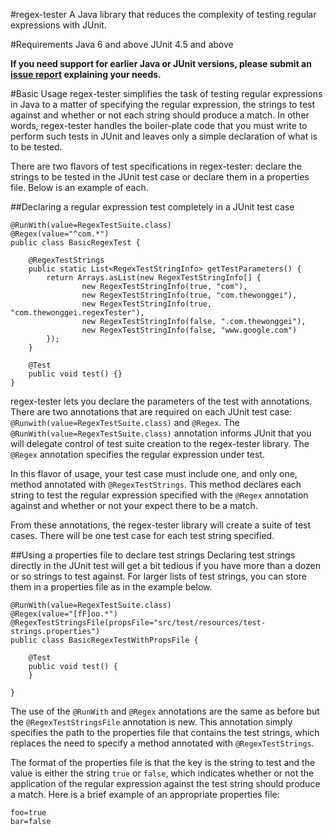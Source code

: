 #regex-tester
A Java library that reduces the complexity of testing regular expressions with
JUnit.

#Requirements
Java 6 and above
JUnit 4.5 and above

__If you need support for earlier Java or JUnit versions, please submit an [issue
report](https://github.com/nickawatts/regex-tester/issues) explaining your needs.__

#Basic Usage
regex-tester simplifies the task of testing regular expressions in Java to a 
matter of specifying the regular expression, the strings to test against and
whether or not each string should produce a match. In other words, regex-tester
handles the boiler-plate code that you must write to perform such tests in JUnit
and leaves only a simple declaration of what is to be tested.

There are two flavors of test specifications in regex-tester: declare the 
strings to be tested in the JUnit test case or declare them in a properties file.
Below is an example of each.

##Declaring a regular expression test completely in a JUnit test case

    @RunWith(value=RegexTestSuite.class)
    @Regex(value="^com.*")
    public class BasicRegexTest {
        
        @RegexTestStrings
        public static List<RegexTestStringInfo> getTestParameters() {
            return Arrays.asList(new RegexTestStringInfo[] {
                    new RegexTestStringInfo(true, "com"),
                    new RegexTestStringInfo(true, "com.thewonggei"),
                    new RegexTestStringInfo(true, "com.thewonggei.regexTester"),
                    new RegexTestStringInfo(false, ".com.thewonggei"),
                    new RegexTestStringInfo(false, "www.google.com")
            });
        }
        
        @Test
        public void test() {}
    }
    
regex-tester lets you declare the parameters of the test with annotations. There
are two annotations that are required on each JUnit test case: 
`@Runwith(value=RegexTestSuite.class)` and `@Regex`. The 
`@RunWith(value=RegexTestSuite.class)` annotation informs JUnit that you will 
delegate control of test suite creation to the regex-tester library. The
`@Regex` annotation specifies the regular expression under test.

In this flavor of usage, your test case must include one, and only one, method 
annotated with `@RegexTestStrings`. This method declares each string to test
the regular expression specified with the `@Regex` annotation against and 
whether or not your expect there to be a match. 

From these annotations, the regex-tester library will create a suite of test
cases. There will be one test case for each test string specified. 

##Using a properties file to declare test strings
Declaring test strings directly in the JUnit test will get a bit tedious if you
have more than a dozen or so strings to test against. For larger lists of test
strings, you can store them in a properties file as in the example below.

    @RunWith(value=RegexTestSuite.class)
    @Regex(value="[fF]oo.*")
    @RegexTestStringsFile(propsFile="src/test/resources/test-strings.properties")
    public class BasicRegexTestWithPropsFile {
    
        @Test
        public void test() {
        }
    
    }

The use of the `@RunWith` and `@Regex` annotations are the same as before but the
`@RegexTestStringsFile` annotation is new. This annotation simply specifies the
path to the properties file that contains the test strings, which replaces the
need to specify a method annotated with `@RegexTestStrings`.

The format of the properties file is that the key is the string to test and the
value is either the string `true` or `false`, which indicates whether or not the
application of the regular expression against the test string should produce a 
match. Here is a brief example of an appropriate properties file:

    foo=true
    bar=false
    